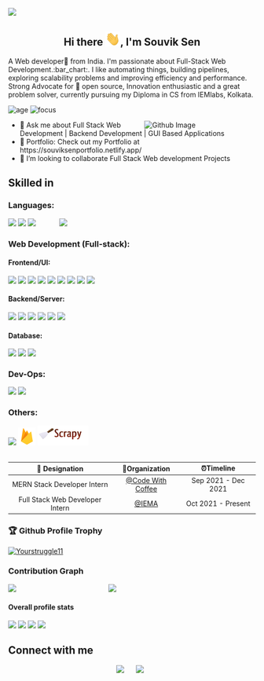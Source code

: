 ![](https://raw.githubusercontent.com/halfrost/halfrost/master/icons/header_.png)
 <h2 align="center"> Hi there <img src="https://raw.githubusercontent.com/ABSphreak/ABSphreak/master/gifs/Hi.gif" width="30px">, I'm Souvik Sen  </h2>  
 
<p> A Web developer🎯 from India. I'm passionate about Full-Stack Web Development.:bar_chart:. I like automating things, building pipelines, exploring scalability problems and improving efficiency and performance. Strong Advocate for 📜 open source, Innovation enthusiastic and a great problem solver, currently pursuing my Diploma in CS from IEMlabs, Kolkata. </p>

![age](https://img.shields.io/badge/age-21-blue)
![focus](https://img.shields.io/badge/focus-FullStack-brightgreen)


<img width="45%" align="right" alt="Github Image" src="https://raw.githubusercontent.com/onimur/.github/master/.resources/git-header.svg" />

<ul>

  <li> 💬 Ask me about Full Stack Web Development | Backend Development | GUI Based Applications</li>
  <li>💼 Portfolio: Check out my Portfolio at  https://souviksenportfolio.netlify.app/  </li>
  <li>👯 I’m looking to collaborate Full Stack Web development Projects </li>
</ul>


##  Skilled in 

### Languages:

<img align="right" src="https://c.tenor.com/dacU_xeX5CMAAAAC/naruto-kid.gif" width="400" data-canonical-src="https://media.giphy.com/media/M9gbBd9nbDrOTu1Mqx/giphy.gif" style="max-width: 100%;">
<div>
<!--<img src="https://upload.wikimedia.org/wikipedia/commons/thumb/1/18/ISO_C%2B%2B_Logo.svg/1200px-ISO_C%2B%2B_Logo.svg.png" height="36">-->
<img src="https://github.com/Subhampreet/Subhampreet/blob/master/logos/JS.png" height="36">
 <img src="https://i.pinimg.com/originals/6e/46/e7/6e46e7dbe2bb73dacc055e5dbd85c3ad.png" height="36">
 <img src="https://images.ctfassets.net/mrop88jh71hl/55rrbZfwMaURHZKAUc5oOW/9e5fe805eb03135b82e962e92169ce6d/python-programming-language.png" height="36">
<!--<img src="https://raw.githubusercontent.com/soumyadip007/soumyadip007/master/img/pl/ts.png" height="36">-->
</div>

### Web Development (Full-stack):
#### Frontend/UI:


<div>
<img src="https://github.com/Subhampreet/Subhampreet/blob/master/logos/html.png" height="36">
<img src="https://github.com/Subhampreet/Subhampreet/blob/master/logos/css.png" height="36">
<img src="https://avatars.githubusercontent.com/u/33663932?s=200&v=4" height="36">
<img src="https://github.com/Subhampreet/Subhampreet/blob/master/logos/bootstrap.png?raw=true" height="36">
<img src="https://upload.wikimedia.org/wikipedia/commons/thumb/a/a7/React-icon.svg/1200px-React-icon.svg.png" height="36">
<img src="https://avatars.githubusercontent.com/u/6128107?s=200&v=4" height="36">  
<img src="https://avatars.githubusercontent.com/u/70142?s=200&v=4" height="36">
<img src="https://raw.githubusercontent.com/soumyadip007/soumyadip007/master/img/web/ui/redux.png" height="36">
<img src="https://raw.githubusercontent.com/soumyadip007/soumyadip007/master/img/web/ui/ajax.png" height="36">
<!-- <img src="https://camo.githubusercontent.com/92ec9eb7eeab7db4f5919e3205918918c42e6772562afb4112a2909c1aaaa875/68747470733a2f2f6173736574732e76657263656c2e636f6d2f696d6167652f75706c6f61642f76313630373535343338352f7265706f7369746f726965732f6e6578742d6a732f6e6578742d6c6f676f2e706e67" height="36">  -->
</div>


#### Backend/Server:
<div>
<img src="https://cdn.iconscout.com/icon/free/png-512/node-js-1174925.png" height="36">
<img src="https://avatars.githubusercontent.com/u/5658226?s=200&v=4" height="36">
<img src="https://encrypted-tbn0.gstatic.com/images?q=tbn:ANd9GcT8ZPGP8pUjV05Vjq1JYNSgAN22HhW_AOfnYA&usqp=CAU" height="36">
<img src="https://upload.wikimedia.org/wikipedia/commons/thumb/2/27/PHP-logo.svg/1200px-PHP-logo.svg.png" height="36">
<img src="https://raw.githubusercontent.com/soumyadip007/soumyadip007/master/img/web/security/jwt.png" height="36">
<img src="https://raw.githubusercontent.com/soumyadip007/soumyadip007/master/img/web/security/oauth.png" height="36">
</div>


#### Database:
<div>
<img src="https://raw.githubusercontent.com/soumyadip007/soumyadip007/master/img/db/mysql1.png" height="36">
<img src="https://upload.wikimedia.org/wikipedia/commons/thumb/2/29/Postgresql_elephant.svg/1200px-Postgresql_elephant.svg.png" height="39">
<img src="https://img.icons8.com/color/452/mongodb.png" height="39">
 
<!-- <img src="https://raw.githubusercontent.com/soumyadip007/soumyadip007/master/img/db/redis.png" height="36"> -->
</div>



### Dev-Ops:
<div>
<img src="https://github.com/Subhampreet/Subhampreet/blob/master/logos/git.png?raw=true" height="36">
<img src="https://raw.githubusercontent.com/soumyadip007/soumyadip007/master/img/cloud/github.png" height="36">
</div>


### Others:
<div>
<!-- <img src="https://d2eip9sf3oo6c2.cloudfront.net/tags/images/000/000/940/full/jestlogo.png" height="36"> -->
<!-- <img src="https://upload.wikimedia.org/wikipedia/commons/thumb/9/91/Electron_Software_Framework_Logo.svg/1200px-Electron_Software_Framework_Logo.svg.png" height="36"> -->
<img src="https://assets-global.website-files.com/5d9bc5d562ffc2869b470941/5e1f9804b36ff7196d4b72a0_logo-react-native-tech.png" height="36">
<img src="https://raw.githubusercontent.com/github/explore/80688e429a7d4ef2fca1e82350fe8e3517d3494d/topics/firebase/firebase.png" height="36">
<img src="https://github.com/scrapy/scrapy/raw/master/artwork/scrapy-logo.jpg" height="40" style="max-width: 100%;">
</div>
<br />


<!--## Work Experience :

| 💼 Designation |  🏢Organization | ⏰Timeline  |
| :-: | :-: | :-: |
| Technical Instructor | [@IEMA](https://iemlabs.com) | Mar 2021 - Present |
|  Web Developer Intern | [@IEMA](https://iemlabs.com) | Mar 2021 - Present |
| React Developer | [@Aberantz (USA)](http://www.aberantz.org.in) | Feb 2021 - Present |
| Freelancer | [@TreatAp]() | Nov 2020 - Dec 2020 |



| Software Developer Intern | [@Quordnet-Academy]() | July 2020 - Mar 2021 |-->
| 💼 Designation |  🏢Organization | ⏰Timeline  |
| :-: | :-: | :-: |
|  MERN Stack Developer Intern | [@Code With Coffee](https://thecodewithcoffee.com/) | Sep 2021 - Dec 2021 |
|  Full Stack Web Developer Intern | [@IEMA](https://iemlabs.com) | Oct 2021 - Present |





### 🏆 Github Profile Trophy </h2>
<p align="left"> <a href="https://github.com/ryo-ma/github-profile-trophy"><img src="https://github-profile-trophy.vercel.app/?username=Yourstruggle11&theme=dracula" alt="Yourstruggle11" /></a> </p>

### Contribution Graph
<img src="https://activity-graph.herokuapp.com/graph?username=Yourstruggle11&theme=react-dark&hide_border=true&area=true" >

<img align="right" src="https://camo.githubusercontent.com/62da68eb62b1e5f175f7d1f0191dd89a653d7908feb22d37d4a0ab07365d6791/68747470733a2f2f6d656469612e67697068792e636f6d2f6d656469612f4d3967624264396e6244724f5475314d71782f67697068792e676966" width="300" data-canonical-src="https://media.giphy.com/media/M9gbBd9nbDrOTu1Mqx/giphy.gif" style="max-width: 100%;">

#### Overall profile stats
<!-- ![](https://github-readme-stats.vercel.app/api?username=Yourstruggle11&count_private=true&theme=merko&show_icons=true&hide=prs) -->
<img src="https://github-readme-stats.vercel.app/api/top-langs/?username=Yourstruggle11&layout=compact&theme=merko">
 <img src="https://github-readme-stats.vercel.app/api?username=Yourstruggle11&count_private=true&theme=merko&show_icons=true&hide=prs"> 
<img src="https://github-readme-streak-stats.herokuapp.com/?user=Yourstruggle11&theme=tokyonight" >
<img src="https://gpvc.arturio.dev/Yourstruggle11" >

<!-- ![](https://github-readme-streak-stats.herokuapp.com/?user=Yourstruggle11&theme=tokyonight) -->
<!-- ![](https://github-readme-stats.vercel.app/api/top-langs/?username=Yourstruggle11&layout=compact&theme=merko) -->



## Connect with me
<p align="center">
<a href="https://www.linkedin.com/in/souvik-sen-749519211"><img height="45" src="https://raw.githubusercontent.com/soumyadip007/soumyadip007/master/img/social/l.png"></a>&nbsp;&nbsp;
<!--<a href="https://medium.com/@prasundas115"><img height="45" src="https://waxex.africa/wp-content/uploads/2018/01/medium-icon-white-on-black.png"></a>
&nbsp;&nbsp;
<a href="https://twitter.com/Prasun_Das_"><img height="45" src="https://raw.githubusercontent.com/soumyadip007/soumyadip007/master/img/social/t.jpg"></a>-->
&nbsp;&nbsp;
  <a href="mailto:souviksen093@gmail.com@gmail.com"><img height="45" src="https://toppng.com/uploads/preview/mail-icon-logo-template-icono-de-gmail-11562954424h5fw2mradf.png"></a>&nbsp;&nbsp;
</p>

